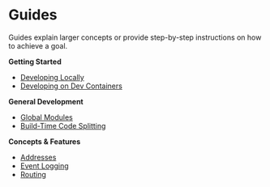 # Guides

Guides explain larger concepts or provide step-by-step instructions on how to achieve a goal.

**Getting Started**

- [Developing Locally](/docs/guides/developing-locally.md)
- [Developing on Dev Containers](/docs/guides/developing-on-dev-containers.md)

**General Development**

- [Global Modules](/docs/guides/global-modules.md)
- [Build-Time Code Splitting](/docs/guides/buildtime-code-splitting.md)

**Concepts & Features**

- [Addresses](/docs/guides/addresses.md)
- [Event Logging](/docs/guides/event-logging)
- [Routing](/docs/guides/routing)
